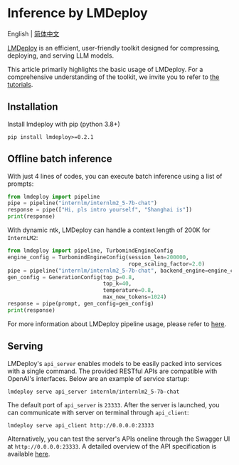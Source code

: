 # Inference by LMDeploy

English | [简体中文](lmdeploy_zh_cn.md)

[LMDeploy](https://github.com/InternLM/lmdeploy) is an efficient, user-friendly toolkit designed for compressing, deploying, and serving LLM models.

This article primarily highlights the basic usage of LMDeploy. For a comprehensive understanding of the toolkit, we invite you to refer to [the tutorials](https://lmdeploy.readthedocs.io/en/latest/).

## Installation

Install lmdeploy with pip (python 3.8+)

```shell
pip install lmdeploy>=0.2.1
```

## Offline batch inference

With just 4 lines of codes, you can execute batch inference using a list of prompts:

```python
from lmdeploy import pipeline
pipe = pipeline("internlm/internlm2_5-7b-chat")
response = pipe(["Hi, pls intro yourself", "Shanghai is"])
print(response)
```

With dynamic ntk, LMDeploy can handle a context length of 200K for `InternLM2`:

```python
from lmdeploy import pipeline, TurbomindEngineConfig
engine_config = TurbomindEngineConfig(session_len=200000,
                                      rope_scaling_factor=2.0)
pipe = pipeline("internlm/internlm2_5-7b-chat", backend_engine=engine_config)
gen_config = GenerationConfig(top_p=0.8,
                              top_k=40,
                              temperature=0.8,
                              max_new_tokens=1024)
response = pipe(prompt, gen_config=gen_config)
print(response)
```

For more information about LMDeploy pipeline usage, please refer to [here](https://lmdeploy.readthedocs.io/en/latest/inference/pipeline.html).

## Serving

LMDeploy's `api_server` enables models to be easily packed into services with a single command. The provided RESTful APIs are compatible with OpenAI's interfaces. Below are an example of service startup:

```shell
lmdeploy serve api_server internlm/internlm2_5-7b-chat
```

The default port of `api_server` is `23333`. After the server is launched, you can communicate with server on terminal through `api_client`:

```shell
lmdeploy serve api_client http://0.0.0.0:23333
```

Alternatively, you can test the server's APIs oneline through the Swagger UI at `http://0.0.0.0:23333`. A detailed overview of the API specification is available [here](https://lmdeploy.readthedocs.io/en/latest/serving/restful_api.html).
